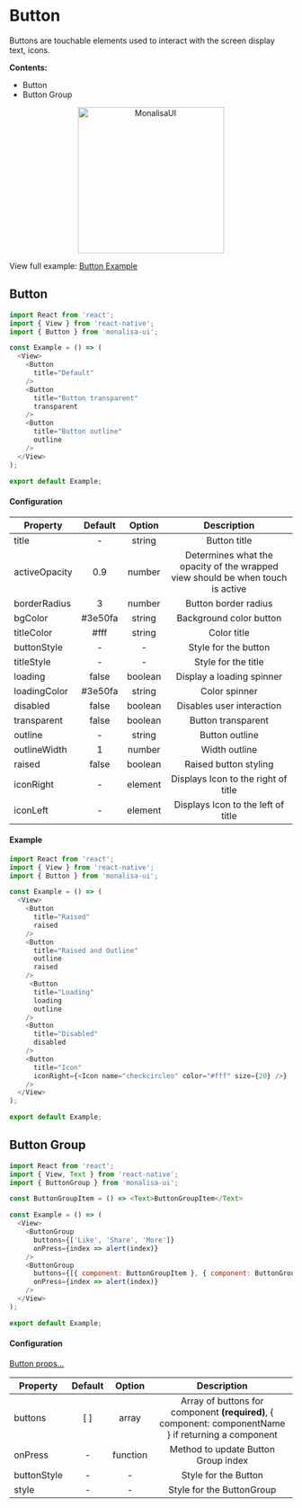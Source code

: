 # Button

Buttons are touchable elements used to interact with the screen display text, icons.

**Contents:**
- Button
- Button Group

<p align="center">
  <img
	  src="https://raw.githubusercontent.com/tuantvk/monalisa-ui/master/assets/monalisaui-button.png"
		alt="MonalisaUI"
		width="260">
</p>

View full example: [Button Example](https://github.com/tuantvk/monalisa-ui/blob/master/example/Button/index.js)


## Button

```javascript
import React from 'react';
import { View } from 'react-native';
import { Button } from 'monalisa-ui';

const Example = () => (
  <View>
    <Button
      title="Default"
    />
    <Button
      title="Button transparent"
      transparent
    />
    <Button
      title="Button outline"
      outline
    />
  </View>
);

export default Example;
```

#### Configuration

| Property      | Default       | Option    | Description  |
| ------------- |:-------------:|:---------:|:------------:|
| title         | -             | string    | Button title |
| activeOpacity | 0.9           | number    | Determines what the opacity of the wrapped view should be when touch is active |
| borderRadius  | 3             | number    | Button border radius |
| bgColor       | #3e50fa       | string    | Background color button |
| titleColor    | #fff          | string    | Color title |
| buttonStyle   | -             | -         | Style for the button |
| titleStyle    | -             | -         | Style for the title |
| loading       | false         | boolean   | Display a loading spinner |
| loadingColor  | #3e50fa       | string    | Color spinner |
| disabled      | false         | boolean   | Disables user interaction |
| transparent   | false         | boolean   | Button transparent |
| outline       | -             | string    | Button outline |
| outlineWidth  | 1             | number    | Width outline |
| raised        | false         | boolean   | Raised button styling |
| iconRight     | -             | element   | Displays Icon to the right of title |
| iconLeft      | -             | element   | Displays Icon to the left of title |


#### Example

```javascript
import React from 'react';
import { View } from 'react-native';
import { Button } from 'monalisa-ui';

const Example = () => (
  <View>
    <Button
      title="Raised"
      raised
    />
    <Button
      title="Raised and Outline"
      outline
      raised
    />
     <Button
      title="Loading"
      loading
      outline
    />
    <Button
      title="Disabled"
      disabled
    />
    <Button
      title="Icon"
      iconRight={<Icon name="checkcircleo" color="#fff" size={20} />}
    />
  </View>
);

export default Example;
```


## Button Group

```javascript
import React from 'react';
import { View, Text } from 'react-native';
import { ButtonGroup } from 'monalisa-ui';

const ButtonGroupItem = () => <Text>ButtonGroupItem</Text>

const Example = () => (
  <View>
    <ButtonGroup
      buttons={['Like', 'Share', 'More']}
      onPress={index => alert(index)}
    />
    <ButtonGroup
      buttons={[{ component: ButtonGroupItem }, { component: ButtonGroupItem }]}
      onPress={index => alert(index)}
    />
  </View>
);

export default Example;
```

#### Configuration

[Button props...](/docs/Button.md)

| Property      | Default       | Option    | Description  |
| ------------- |:-------------:|:---------:|:------------:|
| buttons       | [ ]            | array     | Array of buttons for component **(required)**, { component: componentName } if returning a component |
| onPress       | -             | function  | Method to update Button Group index |
| buttonStyle   | -             | -         | Style for the Button |
| style         | -             | -         | Style for the ButtonGroup |